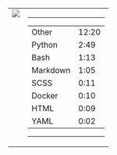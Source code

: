 
<table><tr>
<td valign="top">
  <img src="https://wakatime.com/share/@Aperture/0cd21d5d-ac4f-458d-9c71-d06f479c1297.png" />
</td>

<td valign="top">
  <hr>
  <table>
    <tr><td>Other</td><td>12:20</td></tr><tr><td>Python</td><td>2:49</td></tr><tr><td>Bash</td><td>1:13</td></tr><tr><td>Markdown</td><td>1:05</td></tr><tr><td>SCSS</td><td>0:11</td></tr><tr><td>Docker</td><td>0:10</td></tr><tr><td>HTML</td><td>0:09</td></tr><tr><td>YAML</td><td>0:02</td></tr>
  </table>
  <hr>
</td>
</tr></table>

